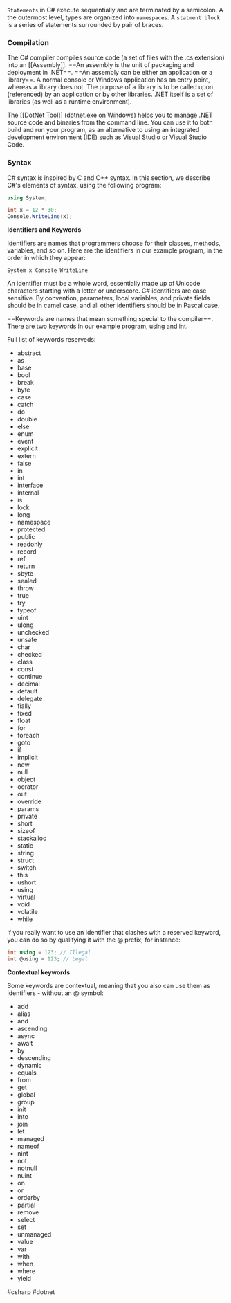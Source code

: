 `Statements` in C# execute sequentially and are terminated by a semicolon.
A the outermost level, types are organized into `namespaces`.
A `statment block` is a series of statements surrounded by pair of braces.

### Compilation

The C# compiler compiles source code (a set of files with the .cs extension) into an [[Assembly]]. ==An assembly is the unit of packaging and deployment in .NET==. ==An assembly can be either an application or a library==. A normal console or Windows application has an entry point, whereas a library does not. The purpose of a library is to be called upon (referenced) by an application or by other libraries. .NET itself is a set of libraries (as well as a runtime environment).

The [[DotNet Tool]] (dotnet.exe on Windows) helps you to manage .NET source code and binaries from the command line. You can use it to both build and run your program, as an alternative to using an integrated development environment (IDE) such as Visual Studio or Visual Studio Code.

### Syntax

C# syntax is inspired by C and C++ syntax. In this section, we describe C#'s elements of syntax, using the following program:

```csharp
using System;

int x = 12 * 30;
Console.WriteLine(x);
```

**Identifiers and Keywords**

Identifiers are names that programmers choose for their classes, methods, variables, and so on. Here are the identifiers in our example program, in the order in which they appear:

`System x Console WriteLine`

An identifier must be a whole word, essentially made up of Unicode characters starting with a letter or underscore. C# identifiers are case sensitive. By convention, parameters, local variables, and private fields should be in camel case, and all other identifiers should be in Pascal case.

==Keywords are names that mean something special to the compiler==. There are two keywords in our example program, using and int.

Full list of keywords reserveds:

* abstract
* as
* base
* bool
* break
* byte
* case
* catch
* do
* double
* else
* enum
* event
* explicit
* extern
* false
* in
* int
* interface
* internal
* is
* lock
* long
* namespace
* protected
* public
* readonly
* record
* ref
* return
* sbyte
* sealed
* throw
* true
* try
* typeof
* uint
* ulong
* unchecked
* unsafe
* char
* checked
* class
* const
* continue
* decimal
* default
* delegate
* fially
* fixed
* float
* for
* foreach
* goto
* if
* implicit
* new
* null
* object
* oerator
* out
* override
* params
* private
* short
* sizeof
* stackalloc
* static
* string
* struct
* switch
* this
* ushort
* using
* virtual
* void
* volatile
* while

if you really want to use an identifier that clashes with a reserved keyword, you can do so by qualifying it with the @ prefix; for instance:

```csharp
int using = 123; // Illegal
int @using = 123; // Legal
```

**Contextual keywords**

Some keywords are contextual, meaning that you also can use them as identifiers - without an @ symbol:

* add
* alias
* and
* ascending
* async
* await
* by
* descending
* dynamic
* equals
* from
* get
* global
* group
* init
* into
* join
* let
* managed
* nameof
* nint
* not
* notnull
* nuint
* on
* or
* orderby
* partial
* remove
* select
* set
* unmanaged
* value
* var
* with
* when
* where
* yield



#csharp #dotnet 